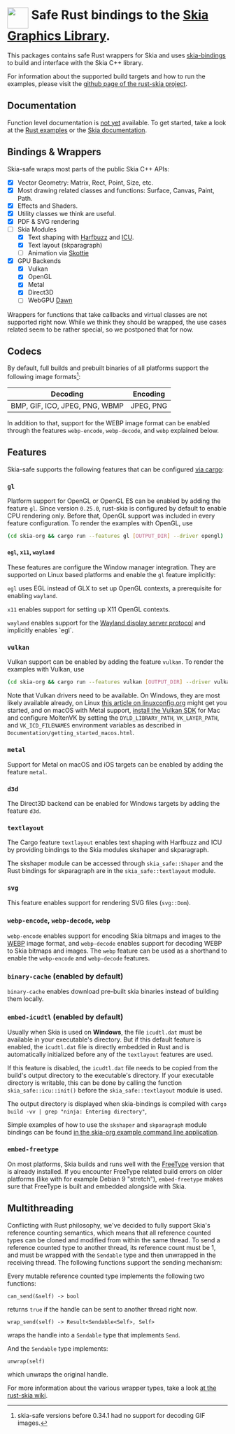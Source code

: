 # <img alt="" width="48" align="top"  src="https://raw.githubusercontent.com/rust-skia/rust-skia/master/artwork/rust-skia-icon_512x512.png"/> Safe Rust bindings to the [Skia Graphics Library](https://skia.org/).

This packages contains safe Rust wrappers for Skia and uses [skia-bindings](https://crates.io/crates/skia-bindings) to build and interface with the Skia C++ library.

For information about the supported build targets and how to run the examples, please visit the [github page of the rust-skia project](https://github.com/rust-skia/rust-skia).

## Documentation

Function level documentation is [not yet](https://github.com/rust-skia/rust-skia/issues/23) available. To get started, take a look at the [Rust examples](https://github.com/rust-skia/rust-skia/tree/master/skia-org/src/) or the [Skia documentation](https://skia.org). 

## Bindings & Wrappers

Skia-safe wraps most parts of the public Skia C++ APIs:

- [x] Vector Geometry: Matrix, Rect, Point, Size, etc.
- [x] Most drawing related classes and functions: Surface, Canvas, Paint, Path.
- [x] Effects and Shaders.
- [x] Utility classes we think are useful.
- [x] PDF & SVG rendering
- [ ] Skia Modules
  - [x] Text shaping with [Harfbuzz](https://www.freedesktop.org/wiki/Software/HarfBuzz/) and [ICU](http://site.icu-project.org/home).
  - [x] Text layout (skparagraph)
  - [ ] Animation via [Skottie](https://skia.org/user/modules/skottie)
- [x] GPU Backends
  - [x] Vulkan
  - [x] OpenGL
  - [x] Metal
  - [x] Direct3D
  - [ ] WebGPU [Dawn](https://dawn.googlesource.com/dawn/)

Wrappers for functions that take callbacks and virtual classes are not supported right now. While we think they should be wrapped, the use cases related seem to be rather special, so we postponed that for now.

## Codecs

By default, full builds and prebuilt binaries of all platforms support the following image formats[^1]:

| Decoding                       | Encoding  |
| ------------------------------ | --------- |
| BMP, GIF, ICO, JPEG, PNG, WBMP | JPEG, PNG |

[^1]: skia-safe versions before 0.34.1 had no support for decoding GIF images.

In addition to that, support for the WEBP image format can be enabled through the features `webp-encode`, `webp-decode`, and `webp` explained below.

## Features

Skia-safe supports the following features that can be configured [via cargo](https://doc.rust-lang.org/cargo/reference/manifest.html#the-features-section):

### `gl`

Platform support for OpenGL or OpenGL ES can be enabled by adding the feature `gl`. Since version `0.25.0`, rust-skia is configured by default to enable CPU rendering only. Before that, OpenGL support was included in every feature configuration. To render the examples with OpenGL, use

```bash
(cd skia-org && cargo run --features gl [OUTPUT_DIR] --driver opengl)
```

#### `egl`, `x11`, `wayland`

These features are configure the Window manager integration. They are supported on Linux based platforms and enable the `gl` feature implicitly:

`egl` uses EGL instead of GLX to set up OpenGL contexts, a prerequisite for enabling `wayland`.

`x11` enables support for setting up X11 OpenGL contexts.

`wayland` enables support for the [Wayland display server protocol](https://en.wikipedia.org/wiki/Wayland_(display_server_protocol)) and implicitly enables `egl`.

### `vulkan`

Vulkan support can be enabled by adding the feature `vulkan`. To render the examples with Vulkan, use

```bash
(cd skia-org && cargo run --features vulkan [OUTPUT_DIR] --driver vulkan)
```

Note that Vulkan drivers need to be available. On Windows, they are most likely available already, on Linux [this article on linuxconfig.org](<https://linuxconfig.org/install-and-test-vulkan-on-linux>) might get you started, and on macOS with Metal support, [install the Vulkan SDK](<https://vulkan.lunarg.com/sdk/home>) for Mac and configure MoltenVK by setting the `DYLD_LIBRARY_PATH`, `VK_LAYER_PATH`, and `VK_ICD_FILENAMES` environment variables as described in `Documentation/getting_started_macos.html`.

### `metal`

Support for Metal on macOS and iOS targets can be enabled by adding the feature `metal`.

### `d3d`

The Direct3D backend can be enabled for Windows targets by adding the feature `d3d`.

### `textlayout`

The Cargo feature `textlayout` enables text shaping with Harfbuzz and ICU by providing bindings to the Skia modules skshaper and skparagraph. 

The skshaper module can be accessed through `skia_safe::Shaper` and the Rust bindings for skparagraph are in the `skia_safe::textlayout` module. 

### `svg`

This feature enables support for rendering SVG files (`svg::Dom`).

### `webp-encode`, `webp-decode`, `webp`

`webp-encode` enables support for encoding Skia bitmaps and images to the [WEBP](https://en.wikipedia.org/wiki/WebP) image format, and `webp-decode` enables support for decoding WEBP to Skia bitmaps and images. The `webp` feature can be used as a shorthand to enable the `webp-encode` and `webp-decode` features.

### `binary-cache` (enabled by default)

`binary-cache` enables download pre-built skia binaries instead of building them locally.

### `embed-icudtl` (enabled by default)

Usually when Skia is used on **Windows**, the file `icudtl.dat` must be available in your executable's directory. But if this default feature is enabled, the `icudtl.dat` file is directly embedded in Rust and is automatically initialized before any of the `textlayout` features are used.

If this feature is disabled, the `icudtl.dat` file needs to be copied from the build's output directory to the executable's directory. If your executable directory is writable, this can be done by calling the function `skia_safe::icu::init()` before the `skia_safe::textlayout` module is used.

The output directory is displayed when skia-bindings is compiled with `cargo build -vv | grep "ninja: Entering directory"`, 

Simple examples of how to use the `skshaper` and `skparagraph` module bindings can be found [in the skia-org example command line application](https://github.com/rust-skia/rust-skia/blob/master/skia-org/src/).

### `embed-freetype`

On most platforms, Skia builds and runs well with the [FreeType](https://freetype.org/) version that is already installed. If you encounter FreeType related build errors on older platforms (like with for example Debian 9 "stretch"), `embed-freetype` makes sure that FreeType is built and embedded alongside with Skia.

## Multithreading

Conflicting with Rust philosophy, we've decided to fully support Skia's reference counting semantics, which means that all reference counted types can be cloned and modified from within the same thread. To send a reference counted type to another thread, its reference count must be 1, and must be wrapped with the `Sendable` type and then unwrapped in the receiving thread. The following functions support the sending mechanism:

Every mutable reference counted type implements the following two functions:

`can_send(&self) -> bool` 

returns `true` if the handle can be sent to another thread right now.

`wrap_send(self) -> Result<Sendable<Self>, Self>` 

wraps the handle into a `Sendable` type that implements `Send`.

And the `Sendable` type implements:

`unwrap(self)`

which unwraps the original handle.

For more information about the various wrapper types, take a look [at the rust-skia wiki](https://github.com/rust-skia/rust-skia/wiki/Wrapper-Types).

